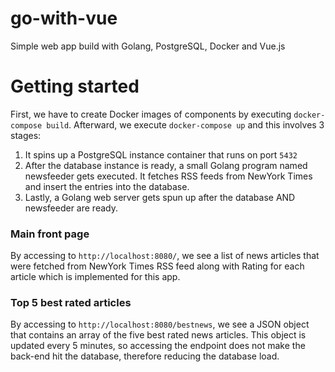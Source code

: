 # go-with-vue
Simple web app build with Golang, PostgreSQL, Docker and Vue.js

# Getting started
First, we have to create Docker images of components by executing `docker-compose build`. Afterward, we execute `docker-compose up` and this involves 3 stages: 

1. It spins up a PostgreSQL instance container that runs on port `5432`
2. After the database instance is ready, a small Golang program named newsfeeder gets executed. It fetches RSS feeds from NewYork Times and insert the entries into the database. 
3. Lastly, a Golang web server gets spun up after the database AND newsfeeder are ready.

### Main front page
By accessing to `http://localhost:8080/`, we see a list of news articles that were fetched from NewYork Times RSS feed along with Rating for each article which is implemented for this app.

### Top 5 best rated articles
By accessing to `http://localhost:8080/bestnews`, we see a JSON object that contains an array of the five best rated news articles. This object is updated every 5 minutes, so accessing the endpoint does not make the back-end hit the database, therefore reducing the database load.


